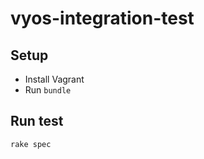 # vyos-integration-test

## Setup

* Install Vagrant
* Run `bundle`

## Run test

```
rake spec
```
